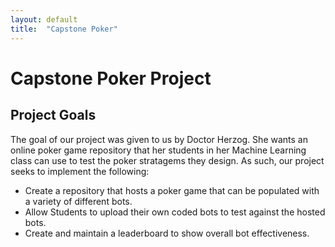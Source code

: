 ```yaml
---
layout: default
title:  "Capstone Poker"
---
```


# Capstone Poker Project

## Project Goals

The goal of our project was given to us by Doctor Herzog. She wants an online poker game repository that her students in her Machine Learning class can use to test the poker stratagems they design. As such, our project seeks to implement the following:
- Create a repository that hosts a poker game that can be populated with a variety of different bots.
- Allow Students to upload their own coded bots to test against the hosted bots.
- Create and maintain a leaderboard to show overall bot effectiveness.
